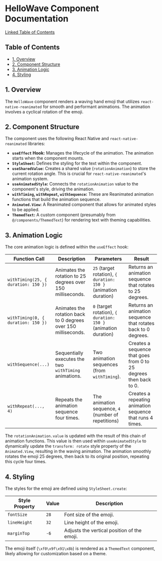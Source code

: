 # HelloWave Component Documentation

[Linked Table of Contents](#table-of-contents)

## Table of Contents <a name="table-of-contents"></a>

* [1. Overview](#overview)
* [2. Component Structure](#component-structure)
* [3. Animation Logic](#animation-logic)
* [4. Styling](#styling)


## 1. Overview <a name="overview"></a>

The `HelloWave` component renders a waving hand emoji that utilizes `react-native-reanimated` for smooth and performant animations.  The animation involves a cyclical rotation of the emoji.


## 2. Component Structure <a name="component-structure"></a>

The component uses the following React Native and `react-native-reanimated` libraries:

* **`useEffect` Hook:**  Manages the lifecycle of the animation. The animation starts when the component mounts.
* **`StyleSheet`:** Defines the styling for the text within the component.
* **`useSharedValue`:** Creates a shared value (`rotationAnimation`) to store the current rotation angle. This is crucial for `react-native-reanimated`'s animation system.
* **`useAnimatedStyle`:**  Connects the `rotationAnimation` value to the component's style, driving the animation.
* **`withTiming`, `withRepeat`, `withSequence`:** These are Reanimated animation functions that build the animation sequence.
* **`Animated.View`:**  A Reanimated component that allows for animated styles to be applied.
* **`ThemedText`:** A custom component (presumably from `@/components/ThemedText`) for rendering text with theming capabilities.


## 3. Animation Logic <a name="animation-logic"></a>

The core animation logic is defined within the `useEffect` hook:

| Function Call        | Description                                                                   | Parameters                                      | Result                                                                      |
|----------------------|-------------------------------------------------------------------------------|-------------------------------------------------|------------------------------------------------------------------------------|
| `withTiming(25, { duration: 150 })` | Animates the rotation to 25 degrees over 150 milliseconds.                | `25` (target rotation), `{ duration: 150 }` (animation duration) | Returns an animation sequence that rotates to 25 degrees.                      |
| `withTiming(0, { duration: 150 })`  | Animates the rotation back to 0 degrees over 150 milliseconds.             | `0` (target rotation), `{ duration: 150 }` (animation duration)  | Returns an animation sequence that rotates back to 0 degrees.                   |
| `withSequence(...)`   | Sequentially executes the two `withTiming` animations.                     | Two animation sequences (from `withTiming`).       | Creates a sequence that goes from 0 to 25 degrees then back to 0.           |
| `withRepeat(..., 4)` | Repeats the animation sequence four times.                                     | The animation sequence, `4` (number of repetitions) | Creates a repeating animation sequence that runs 4 times.                      |


The `rotationAnimation.value` is updated with the result of this chain of animation functions. This value is then used within `useAnimatedStyle` to dynamically update the `transform: rotate` style property of the `Animated.View`, resulting in the waving animation.  The animation smoothly rotates the emoji 25 degrees, then back to its original position, repeating this cycle four times.


## 4. Styling <a name="styling"></a>

The styles for the emoji are defined using `StyleSheet.create`:

| Style Property | Value     | Description                                 |
|-----------------|-----------|---------------------------------------------|
| `fontSize`      | `28`      | Font size of the emoji.                     |
| `lineHeight`    | `32`      | Line height of the emoji.                   |
| `marginTop`     | `-6`      | Adjusts the vertical position of the emoji. |

The emoji itself (`\xf0\x9f\x91\x8b`) is rendered as a `ThemedText` component, likely allowing for customization based on a theme.
